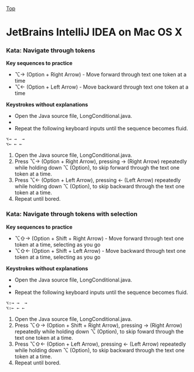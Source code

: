 [Top](README.md)

# JetBrains IntelliJ IDEA on Mac OS X

### Kata: Navigate through tokens

**Key sequences to practice**

- ⌥→ (Option + Right Arrow) - Move forward through text one token at a time
- ⌥← (Option + Left Arrow) - Move backward through text one token at a time

**Keystrokes without explanations**

- Open the Java source file, LongConditional.java.
-
- Repeat the following keyboard inputs until the sequence becomes fluid.
```
⌥→ →  →
⌥← ← ←
```

1. Open the Java source file, LongConditional.java.
1. Press ⌥→ (Option + Right Arrow), pressing → (Right Arrow) repeatedly while holding down ⌥ (Option), to skip forward through the text one token at a time.
1. Press ⌥← (Option + Left Arrow), pressing ← (Left Arrow) repeatedly while holding down ⌥ (Option), to skip backward through the text one token at a time.
1. Repeat until bored.

### Kata: Navigate through tokens with selection

**Key sequences to practice**

- ⌥⇧→ (Option + Shift + Right Arrow) - Move forward through text one token at a time, selecting as you go
- ⌥⇧← (Option + Shift + Left Arrow) - Move backward through text one token at a time, selecting as you go

**Keystrokes without explanations**

- Open the Java source file, LongConditional.java.
-
- Repeat the following keyboard inputs until the sequence becomes fluid.
```
⌥⇧→ →  →
⌥⇧← ← ←
```

1. Open the Java source file, LongConditional.java.
1. Press ⌥⇧→ (Option + Shift + Right Arrow), pressing → (Right Arrow) repeatedly while holding down ⌥ (Option), to skip foward through the text one token at a time.
1. Press ⌥⇧← (Option + Left Arrow), pressing ← (Left Arrow) repeatedly while holding down ⌥ (Option), to skip backward through the text one token at a time.
1. Repeat until bored.
